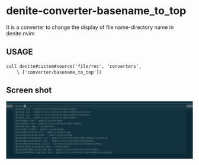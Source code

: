 # denite-converter-basename_to_top
It is a converter to change the display of file name-directory name in denite.nvim

## USAGE
```vim
call denite#custom#source('file/rec', 'converters',
    \ ['converter/basename_to_top'])
```

## Screen shot
![MENU](./screenshot/screenshot.png)

